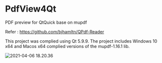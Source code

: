 # PdfView4Qt
PDF preview for QtQuick base on mupdf

Refer : https://github.com/bjhamltn/QPdf-Reader

This project was complied using Qt 5.9.9. The project includes Windows 10 x64 and Macos x64 complied versions of the mupdf-1.16.1 lib.

![2021-04-06 18.20.36](https://user-images.githubusercontent.com/12799071/113701308-8f070080-970a-11eb-8198-80e96b34d97e.png)
